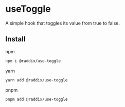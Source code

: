 # useToggle

A simple hook that toggles its value from true to false.

## Install

npm

```bash
npm i @raddix/use-toggle
```

yarn

```bash
yarn add @raddix/use-toggle
```

pnpm

```bash
pnpm add @raddix/use-toggle
```
